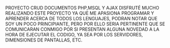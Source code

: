 PROYECTO CRUD DOCUMENTOS PHP,MSQL Y AJAX
DISFRUTÉ MUCHO REALIZANDO ESTE PROYECTO YA QUE ME APASIONA PROGRAMAR Y APRENDER ACERCA DE TODOS LOS LENGUAJES, PODRAN NOTAR QUE SOY UN POCO PRINCIPIANTE, PERO POR ELLO SERIA PERTINENTE QUE SE COMUNICARAN CONMIGO POR SI PRESENTAN ALGUNA NOVEDAD A LA HORA DE  EJECUTAR EL CODIGO, YA SEA POR LOS SERVIDORES, DIMENSIONES DE PANTALLAS, ETC.
